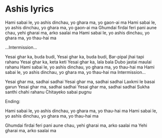 # Ashis lyrics

Hami sabai le, yo ashis dinchau, yo ghara ma, yo gaon-ai ma
Hami sabai le, yo ashis dinchau, yo ghara ma, yo gaon-ai ma
Ghumdai firdai feri pani aune chau, yehi gharai ma, arko saalai ma
Hami sabai le, yo ashis dinchau, yo ghara ma, yo thau-hai ma

...Intermission...

Yesai ghar ka, buda budi, Yesai ghar ka, buda budi, Bar-pipal jhai tapi rahanu
Yesai ghar ka, keta keti Yesai ghar ka, lala bala Dubo jastai maulai rahanu
Hami sabai le, yo ashis dinchau, yo ghara ma, yo thau-hai ma 
Hami sabai le, yo ashis dinchau, yo ghara ma, yo thau-hai ma
Intermission...

Yesai ghar ma, sadhai sadhai Yesai ghar ma, 
sadhai sadhai Laxkmi le basai garun
Yesai ghar ma, sadhai sadhai Yesai ghar ma,
sadhai sadhai Sukha santhi chahi rahanu Chitayeko sabai pugnu

Ending:

Hami sabai le, yo ashis dinchau, yo ghara ma, yo thau-hai ma 
Hami sabai le, yo ashis dinchau, yo ghara ma, yo thau-hai ma

Ghumdai firdai feri pani aune chau, yehi gharai ma, 
arko saalai ma Yehi gharai ma, arko saalai ma

